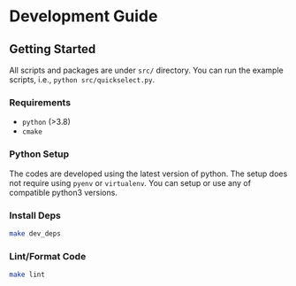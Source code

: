 # Development Guide

## Getting Started

All scripts and packages are under `src/` directory. You can run the example scripts, i.e., `python src/quickselect.py`.

### Requirements
* `python` (>3.8)
* `cmake`

### Python Setup

The codes are developed using the latest version of python.
The setup does not require using `pyenv` or `virtualenv`. You can setup or use any of compatible python3 versions.

### Install Deps

```sh
make dev_deps
```

### Lint/Format Code

```sh
make lint
```
